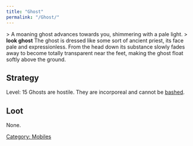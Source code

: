 ```yaml
---
title: "Ghost"
permalink: "/Ghost/"
---
```


\> A moaning ghost advances towards you, shimmering with a pale light.
\> **look ghost**
The ghost is dressed like some sort of ancient priest, its face pale
and expressionless. From the head down its substance slowly fades
away to become totally transparent near the feet, making the ghost
float softly above the ground.

## Strategy

Level: 15
Ghosts are hostile. They are incorporeal and cannot be
[bashed](bash "wikilink").

## Loot

None.

[Category: Mobiles](Category:_Mobiles "wikilink")